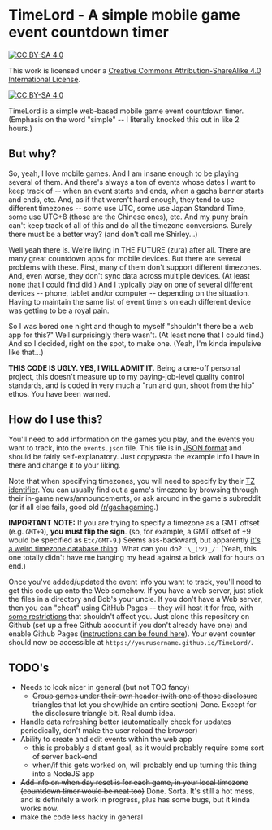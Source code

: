 # TimeLord - A simple mobile game event countdown timer

[![CC BY-SA 4.0][cc-by-sa-shield]][cc-by-sa]

This work is licensed under a
[Creative Commons Attribution-ShareAlike 4.0 International License][cc-by-sa].

[![CC BY-SA 4.0][cc-by-sa-image]][cc-by-sa]

[cc-by-sa]: http://creativecommons.org/licenses/by-sa/4.0/
[cc-by-sa-image]: https://licensebuttons.net/l/by-sa/4.0/88x31.png
[cc-by-sa-shield]: https://img.shields.io/badge/License-CC%20BY--SA%204.0-lightgrey.svg

TimeLord is a simple web-based mobile game event countdown timer. (Emphasis on the word "simple" -- I
literally knocked this out in like 2 hours.)

## But why?

So, yeah, I love mobile games. And I am insane enough to be playing several of them. And there's always a ton of
events whose dates I want to keep track of -- when an event starts and ends, when a gacha banner starts and ends,
etc. And, as if that weren't hard enough, they tend to use different timezones -- some use UTC, some use Japan
Standard Time, some use UTC+8 (those are the Chinese ones), etc. And my puny brain can't keep track of all of this
and do all the timezone conversions. Surely there must be a better way? (and don't call me Shirley...)

Well yeah there is. We're living in THE FUTURE (zura) after all. There are many great countdown apps for mobile
devices. But there are several problems with these. First, many of them don't support different timezones. And,
even worse, they don't sync data across multiple devices. (At least none that I could find did.) And I typically
play on one of several different devices -- phone, tablet and/or computer -- depending on the situation. Having to
maintain the same list of event timers on each different device was getting to be a royal pain.

So I was bored one night and though to myself "shouldn't there be a web app for this?" Well surprisingly there
wasn't. (At least none that I could find.) And so I decided, right on the spot, to make one. (Yeah, I'm kinda
impulsive like that...)

**THIS CODE IS UGLY. YES, I WILL ADMIT IT.** Being a one-off personal project, this doesn't measure up to my
paying-job-level quality control standards, and is coded in very much a "run and gun, shoot from the hip" ethos.
You have been warned.

## How do I use this?

You'll need to add information on the games you play, and the events you want to track, into the `events.json`
file. This file is in [JSON format](https://en.wikipedia.org/wiki/JSON) and should be fairly self-explanatory.
Just copypasta the example info I have in there and change it to your liking.

Note that when specifying timezones, you will need to specify by their [TZ identifier](https://www.ibm.com/docs/en/cloudpakw3700/2.3.0.0?topic=SS6PD2_2.3.0/doc/psapsys_restapi/time_zone_list.htm). You can usually find out a game's
timezone by browsing through their in-game news/announcements, or ask around in the game's subreddit (or if all
else fails, good old [/r/gachagaming](https://www.reddit.com/r/gachagaming/).)

**IMPORTANT NOTE:** If you are trying to specify a timezone as a GMT offset (e.g. `GMT+9`),
**you must flip the sign**. (so, for example, a GMT offset of +9 would be specified as `Etc/GMT-9`.)
Seems ass-backward, but apparently [it's a weird timezone database thing](https://stackoverflow.com/a/39781455).
What can you do? `¯\_(ツ)_/¯` (Yeah, this one totally didn't have me banging my head against a brick wall for hours
on end.)

Once you've added/updated the event info you want to track, you'll need to get this code up onto the Web somehow.
If you have a web server, just stick the files in a directory and Bob's your uncle. If you don't have a Web server,
then you can "cheat" using GitHub Pages -- they will host it for free, with
[some restrictions](https://docs.github.com/en/pages/getting-started-with-github-pages/about-github-pages#limits-on-use-of-github-pages) that shouldn't affect you.
Just clone this repository on Github (set up a free Github account if you don't already have one) and enable
Github Pages ([instructions can be found here](https://docs.github.com/en/pages/getting-started-with-github-pages/about-github-pages)).
Your event counter should now be accessible at `https://yourusername.github.io/TimeLord/`.

## TODO's

- Needs to look nicer in general (but not TOO fancy)
  - ~~Group games under their own header (with one of those disclosure triangles that let you show/hide an entire section)~~  Done. Except for the disclosure triangle bit. Real dumb idea.
- Handle data refreshing better (automatically check for updates periodically, don't make the user reload the browser)
- Ability to create and edit events within the web app
  - this is probably a distant goal, as it would probably require some sort of server back-end
  - when/if this gets worked on, will probably end up turning this thing into a NodeJS app
- ~~Add info on when day reset is for each game, in your local timezone (countdown timer would be neat too)~~  Done. Sorta. It's still a hot mess, and is definitely a work in progress, plus has some bugs, but it kinda works now.
- make the code less hacky in general

